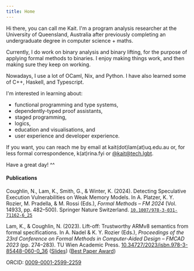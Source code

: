 ```yaml
---
title: Home
---
```


Hi there, you can call me Kait.
I'm a program analysis researcher
at the University of Queensland, Australia
after previously completing an
undergraduate degree in computer science + maths.
<!-- student completing my undergraduate thesis. -->

<!-- Most of my experience is in &ldquo;modern&rdquo; web development. -->
<!-- I'm interested in compilers, and formal methods and static analysis. -->
<!-- Currently, I do work on binary analysis. -->
<!---->
<!-- Sometimes, I do coding problems and puzzles like Advent of Code. -->
<!-- Functional programming and theorem provers are exciting! -->

Currently, I do work on binary analysis and binary lifting, for the purpose of
applying formal methods to binaries.
I enjoy making things work, and then making sure they keep on working.

Nowadays, I use a lot of OCaml, Nix, and Python.
I have also learned some of
C++, Haskell, and Typescript.

I'm interested in learning about:

- functional programming and type systems,
- dependently-typed proof assistants,
- staged programming,
- logics,
- education and visualisations, and
- user experience and developer experience.

If you want, you can reach me by email at kait(dot)lam(at)uq.edu.au or,
for less formal correspondence,
k(at)rina.fyi or [\@kait\@tech.lgbt](https://tech.lgbt/@kait).

Have a great day! ^^

<h4>Publications</h4>

<!-- apa style from zotero with minor alterations (doi format and conference abbreviation) -->

Coughlin, N., Lam, K., Smith, G., &amp; Winter, K. (2024). Detecting Speculative Execution Vulnerabilities on Weak Memory Models. In A. Platzer, K. Y. Rozier, M. Pradella, &amp; M. Rossi (Eds.), <i>Formal Methods &ndash; FM 2024</i> (Vol. 14933, pp. 482&#x2013;500). Springer Nature Switzerland. <code>[10.1007/978-3-031-71162-6_25](https://doi.org/10.1007/978-3-031-71162-6_25)</code>

Lam, K., &amp; Coughlin, N. (2023). Lift-off: Trustworthy ARMv8 semantics from formal specifications. In A. Nadel &amp; K. Y. Rozier (Eds.), <i>Proceedings of the 23rd Conference on Formal Methods in Computer-Aided Design &ndash; FMCAD 2023</i> (pp. 274&#x2013;283). TU Wien Academic Press.
[10.34727/2023/isbn.978-3-85448-060-0_36](https://doi.org/10.34727/2023/isbn.978-3-85448-060-0_36)
<span style="white-space: nowrap;">([Slides](/slides_2023.pdf))</span>
<span style="white-space: nowrap;">([Best Paper Award](https://fmcad.org/FMCAD23/awards/))</span>

ORCID: [0009-0001-2599-2259](https://orcid.org/0009-0001-2599-2259)
